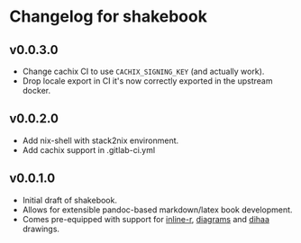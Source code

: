 # Changelog for shakebook

## v0.0.3.0

* Change cachix CI to use `CACHIX_SIGNING_KEY` (and actually work).
* Drop locale export in CI it's now correctly exported in the upstream docker.

## v0.0.2.0

* Add nix-shell with stack2nix environment.
* Add cachix support in .gitlab-ci.yml

## v0.0.1.0

* Initial draft of shakebook.
* Allows for extensible pandoc-based markdown/latex book development.
* Comes pre-equipped with support for [inline-r](https://tweag.github.io/HaskellR/),
  [diagrams](https://archives.haskell.org/projects.haskell.org/diagrams/) and
  [dihaa](http://hackage.haskell.org/package/dihaa) drawings.
